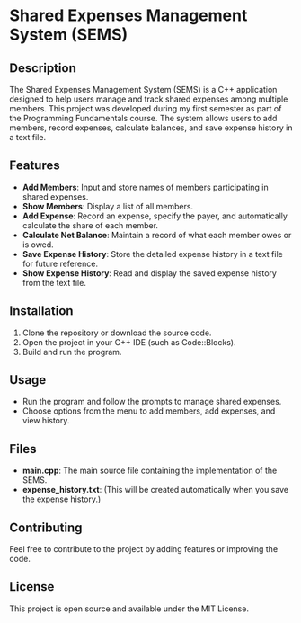 # Shared Expenses Management System (SEMS)

## Description

The Shared Expenses Management System (SEMS) is a C++ application designed to help users manage and track shared expenses among multiple members. This project was developed during my first semester as part of the Programming Fundamentals course. The system allows users to add members, record expenses, calculate balances, and save expense history in a text file.

## Features

- **Add Members**: Input and store names of members participating in shared expenses.
- **Show Members**: Display a list of all members.
- **Add Expense**: Record an expense, specify the payer, and automatically calculate the share of each member.
- **Calculate Net Balance**: Maintain a record of what each member owes or is owed.
- **Save Expense History**: Store the detailed expense history in a text file for future reference.
- **Show Expense History**: Read and display the saved expense history from the text file.

## Installation

1. Clone the repository or download the source code.
2. Open the project in your C++ IDE (such as Code::Blocks).
3. Build and run the program.

## Usage

- Run the program and follow the prompts to manage shared expenses.
- Choose options from the menu to add members, add expenses, and view history.

## Files

- **main.cpp**: The main source file containing the implementation of the SEMS.
- **expense_history.txt**: (This will be created automatically when you save the expense history.)

## Contributing

Feel free to contribute to the project by adding features or improving the code.

## License

This project is open source and available under the MIT License.
